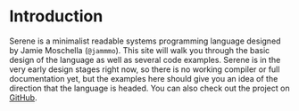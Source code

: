 # Introduction

Serene is a minimalist readable systems programming language designed by Jamie Moschella (`@jammmo`). This site will walk you through the basic design of the language as well as several code examples. Serene is in the very early design stages right now, so there is no working compiler or full documentation yet, but the examples here should give you an idea of the direction that the language is headed. You can also check out the project on [GitHub](https://github.com/jammmo/serene-ideas).